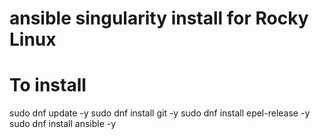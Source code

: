 # ansible singularity install for Rocky Linux

# To install
sudo dnf update -y
sudo dnf install git -y
sudo dnf install epel-release -y
sudo dnf install ansible -y

